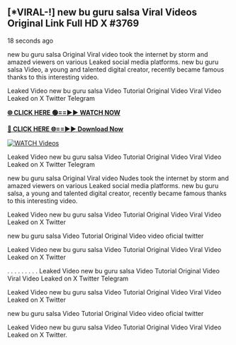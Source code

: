 ## [*VIRAL-!] new bu guru salsa Viral Videos Original Link Full HD X #3769

18 seconds ago

new bu guru salsa Original Viral video took the internet by storm and amazed viewers on various Leaked social media platforms. new bu guru salsa Video, a young and talented digital creator, recently became famous thanks to this interesting video.

Leaked Video new bu guru salsa Video Tutorial Original Video Viral Video Leaked on X Twitter Telegram

**[🌐 CLICK HERE 🟢==►► WATCH NOW](https://russelviper69.blogspot.com/p/valo-video.html)**

**[🔴 CLICK HERE 🌐==►► Download Now](https://russelviper69.blogspot.com/p/valo-video.html)**

[![WATCH Videos](https://i.imgur.com/dJHk4Zq.gif)](https://russelviper69.blogspot.com/p/valo-video.html)

Leaked Video new bu guru salsa Video Tutorial Original Video Viral Video Leaked on X Twitter Telegram

new bu guru salsa Original Viral video Nudes took the internet by storm and amazed viewers on various Leaked social media platforms. new bu guru salsa, a young and talented digital creator, recently became famous thanks to this interesting video.

Leaked Video new bu guru salsa Video Tutorial Original Video Viral Video Leaked on X Twitter

new bu guru salsa Video Tutorial Original Video video oficial twitter

Leaked Video new bu guru salsa Video Tutorial Original Video Viral Video Leaked on X Twitter

. . . . . . . . . Leaked Video new bu guru salsa Video Tutorial Original Video Viral Video Leaked on X Twitter Telegram

Leaked Video new bu guru salsa Video Tutorial Original Video Viral Video Leaked on X Twitter

new bu guru salsa Video Tutorial Original Video video oficial twitter

Leaked Video new bu guru salsa Video Tutorial Original Video Viral Video Leaked on X Twitter.